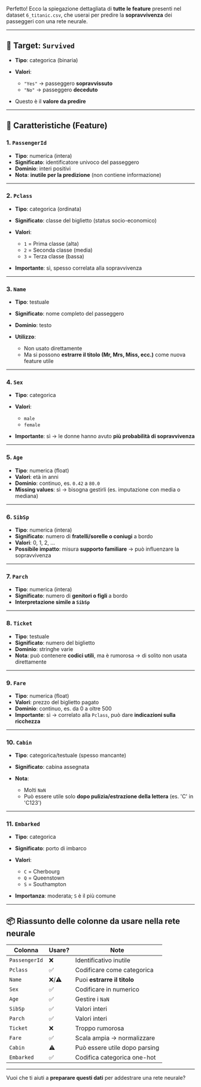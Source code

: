 Perfetto! Ecco la spiegazione dettagliata di **tutte le feature** presenti nel dataset `6_titanic.csv`, che userai per predire la **sopravvivenza** dei passeggeri con una rete neurale.

---

## 🎯 Target: `Survived`

* **Tipo**: categorica (binaria)
* **Valori**:

  * `"Yes"` → passeggero **sopravvissuto**
  * `"No"` → passeggero **deceduto**
* Questo è il **valore da predire**

---

## 🧾 Caratteristiche (Feature)

### 1. `PassengerId`

* **Tipo**: numerica (intera)
* **Significato**: identificatore univoco del passeggero
* **Dominio**: interi positivi
* **Nota**: **inutile per la predizione** (non contiene informazione)

---

### 2. `Pclass`

* **Tipo**: categorica (ordinata)
* **Significato**: classe del biglietto (status socio-economico)
* **Valori**:

  * `1` = Prima classe (alta)
  * `2` = Seconda classe (media)
  * `3` = Terza classe (bassa)
* **Importante**: sì, spesso correlata alla sopravvivenza

---

### 3. `Name`

* **Tipo**: testuale
* **Significato**: nome completo del passeggero
* **Dominio**: testo
* **Utilizzo**:

  * Non usato direttamente
  * Ma si possono **estrarre il titolo (Mr, Mrs, Miss, ecc.)** come nuova feature utile

---

### 4. `Sex`

* **Tipo**: categorica
* **Valori**:

  * `male`
  * `female`
* **Importante**: sì → le donne hanno avuto **più probabilità di sopravvivenza**

---

### 5. `Age`

* **Tipo**: numerica (float)
* **Valori**: età in anni
* **Dominio**: continuo, es. `0.42` a `80.0`
* **Missing values**: sì → bisogna gestirli (es. imputazione con media o mediana)

---

### 6. `SibSp`

* **Tipo**: numerica (intera)
* **Significato**: numero di **fratelli/sorelle o coniugi** a bordo
* **Valori**: 0, 1, 2, ...
* **Possibile impatto**: misura **supporto familiare** → può influenzare la sopravvivenza

---

### 7. `Parch`

* **Tipo**: numerica (intera)
* **Significato**: numero di **genitori o figli** a bordo
* **Interpretazione simile a `SibSp`**

---

### 8. `Ticket`

* **Tipo**: testuale
* **Significato**: numero del biglietto
* **Dominio**: stringhe varie
* **Nota**: può contenere **codici utili**, ma è rumorosa → di solito non usata direttamente

---

### 9. `Fare`

* **Tipo**: numerica (float)
* **Valori**: prezzo del biglietto pagato
* **Dominio**: continuo, es. da 0 a oltre 500
* **Importante**: sì → correlato alla `Pclass`, può dare **indicazioni sulla ricchezza**

---

### 10. `Cabin`

* **Tipo**: categorica/testuale (spesso mancante)
* **Significato**: cabina assegnata
* **Nota**:

  * Molti `NaN`
  * Può essere utile solo **dopo pulizia/estrazione della lettera** (es. 'C' in 'C123')

---

### 11. `Embarked`

* **Tipo**: categorica
* **Significato**: porto di imbarco
* **Valori**:

  * `C` = Cherbourg
  * `Q` = Queenstown
  * `S` = Southampton
* **Importanza**: moderata; `S` è il più comune

---

## 📦 Riassunto delle colonne da usare nella rete neurale

| Colonna       | Usare? | Note                          |
| ------------- | ------ | ----------------------------- |
| `PassengerId` | ❌      | Identificativo inutile        |
| `Pclass`      | ✅      | Codificare come categorica    |
| `Name`        | ❌/⚠️   | Puoi **estrarre il titolo**   |
| `Sex`         | ✅      | Codificare in numerico        |
| `Age`         | ✅      | Gestire i `NaN`               |
| `SibSp`       | ✅      | Valori interi                 |
| `Parch`       | ✅      | Valori interi                 |
| `Ticket`      | ❌      | Troppo rumorosa               |
| `Fare`        | ✅      | Scala ampia → normalizzare    |
| `Cabin`       | ⚠️     | Può essere utile dopo parsing |
| `Embarked`    | ✅      | Codifica categorica one-hot   |

---

Vuoi che ti aiuti a **preparare questi dati** per addestrare una rete neurale?
